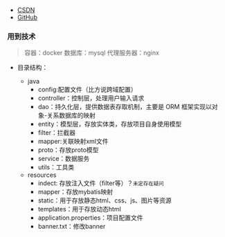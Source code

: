- [CSDN](https://blog.csdn.net/yangshuaionline)
- [GitHub](https://github.com/yangshuaionline/YsTiktokService)

### 用到技术
> 容器：docker
> 数据库：mysql
> 代理服务器：nginx




- 目录结构：

    -   java
        - config:配置文件（比方说跨域配置）
        - controller：控制层，处理用户输入请求        
        - dao：持久化层，提供数据表存取机制，主要是 ORM 框架实现以对象-关系数据库的映射
        - entity：模型层，存放实体类，存放项目自身使用模型
        - filter：拦截器
        - mapper:关联映射xml文件
        - proto：存放proto模型
        - service：数据服务
        - utils：工具类   
    -   resources
        - indect: 存放注入文件（filter等）？`未定存在疑问`
        - mapper：存放mybatis映射
        - static：用于存放静态html、css、js、图片等资源
        - templates：用于存放动态html
        - application.properties：项目配置文件
        - banner.txt：修改banner